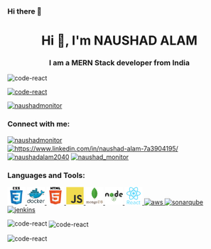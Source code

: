 ### Hi there 👋

<h1 align="center">Hi 👋, I'm NAUSHAD ALAM</h1>
<h3 align="center">I am a MERN Stack developer from India</h3>

<p align="left"> <img src="https://komarev.com/ghpvc/?username=code-react&label=Profile%20views&color=0e75b6&style=flat" alt="code-react" /> </p>

<p align="left"> <a href="https://github.com/ryo-ma/github-profile-trophy"><img src="https://github-profile-trophy.vercel.app/?username=code-react" alt="code-react" /></a> </p>

<p align="left"> <a href="https://twitter.com/naushadmonitor" target="blank"><img src="https://img.shields.io/twitter/follow/naushadmonitor?logo=twitter&style=for-the-badge" alt="naushadmonitor" /></a> </p>

<h3 align="left">Connect with me:</h3>
<p align="left">
<a href="https://twitter.com/naushadmonitor" target="blank"><img align="center" src="https://raw.githubusercontent.com/rahuldkjain/github-profile-readme-generator/master/src/images/icons/Social/twitter.svg" alt="naushadmonitor" height="30" width="40" /></a>
<a href="https://linkedin.com/in/https://www.linkedin.com/in/naushad-alam-7a3904195/" target="blank"><img align="center" src="https://raw.githubusercontent.com/rahuldkjain/github-profile-readme-generator/master/src/images/icons/Social/linked-in-alt.svg" alt="https://www.linkedin.com/in/naushad-alam-7a3904195/" height="30" width="40" /></a>
<a href="https://fb.com/naushadalam2040" target="blank"><img align="center" src="https://raw.githubusercontent.com/rahuldkjain/github-profile-readme-generator/master/src/images/icons/Social/facebook.svg" alt="naushadalam2040" height="30" width="40" /></a>
<a href="https://instagram.com/naushad_monitor" target="blank"><img align="center" src="https://raw.githubusercontent.com/rahuldkjain/github-profile-readme-generator/master/src/images/icons/Social/instagram.svg" alt="naushad_monitor" height="30" width="40" /></a>
</p>

<h3 align="left">Languages and Tools:</h3>
<p align="left"> <a href="https://www.w3schools.com/css/" target="_blank" rel="noreferrer"> <img src="https://raw.githubusercontent.com/devicons/devicon/master/icons/css3/css3-original-wordmark.svg" alt="css3" width="40" height="40"/> </a> <a href="https://www.docker.com/" target="_blank" rel="noreferrer"> <img src="https://raw.githubusercontent.com/devicons/devicon/master/icons/docker/docker-original-wordmark.svg" alt="docker" width="40" height="40"/> </a> <a href="https://www.w3.org/html/" target="_blank" rel="noreferrer"> <img src="https://raw.githubusercontent.com/devicons/devicon/master/icons/html5/html5-original-wordmark.svg" alt="html5" width="40" height="40"/> </a> <a href="https://developer.mozilla.org/en-US/docs/Web/JavaScript" target="_blank" rel="noreferrer"> <img src="https://raw.githubusercontent.com/devicons/devicon/master/icons/javascript/javascript-original.svg" alt="javascript" width="40" height="40"/> </a> <a href="https://www.mongodb.com/" target="_blank" rel="noreferrer"> <img src="https://raw.githubusercontent.com/devicons/devicon/master/icons/mongodb/mongodb-original-wordmark.svg" alt="mongodb" width="40" height="40"/> </a> <a href="https://nodejs.org" target="_blank" rel="noreferrer"> <img src="https://raw.githubusercontent.com/devicons/devicon/master/icons/nodejs/nodejs-original-wordmark.svg" alt="nodejs" width="40" height="40"/> </a> <a href="https://reactjs.org/" target="_blank" rel="noreferrer"> <img src="https://raw.githubusercontent.com/devicons/devicon/master/icons/react/react-original-wordmark.svg" alt="react" width="40" height="40"/> </a>
<a href="https://aws.amazon.com/" target="_blank" rel="noreferrer"> <img src="https://cdn.worldvectorlogo.com/logos/amazon-web-services-3.svg" alt="aws" width="40" height="40"/> </a>
<a href="https://docs.sonarsource.com/" target="_blank" rel="noreferrer"> <img src="https://avatars.githubusercontent.com/u/545988?s=48&v=4" alt="sonarqube" width="40" height="40"/> </a>
<a href="https://www.jenkins.io/" target="_blank" rel="noreferrer"> <img src="https://www.jenkins.io/images/logos/jenkins/jenkins.svg" alt="jenkins" width="40" height="40"/> </a></p>

<p><img align="left" src="https://github-readme-stats.vercel.app/api/top-langs?username=code-react&show_icons=true&locale=en&layout=compact" alt="code-react" /></p>

<p>&nbsp;<img align="center" src="https://github-readme-stats.vercel.app/api?username=code-react&show_icons=true&locale=en" alt="code-react" /></p>

<p><img align="center" src="https://github-readme-streak-stats.herokuapp.com/?user=code-react&" alt="code-react" /></p>

